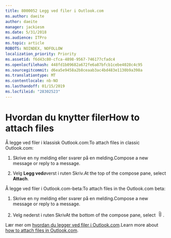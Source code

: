 ```yaml
---
title: 8000052 Legg ved filer i Outlook.com
ms.author: daeite
author: daeite
manager: jackiesm
ms.date: 5/31/2018
ms.audience: ITPro
ms.topic: article
ROBOTS: NOINDEX, NOFOLLOW
localization_priority: Priority
ms.assetid: f6d43c80-cfca-4898-9567-746177cfadc4
ms.openlocfilehash: 448fd1b09682a672fe6a87bfcb1cebe4028c4c95
ms.sourcegitcommit: d6ea5e9458a2b8ceaab3ac4bd483e1130b9a398a
ms.translationtype: MT
ms.contentlocale: nb-NO
ms.lasthandoff: 01/15/2019
ms.locfileid: "28302523"
---
```

# <a name="how-to-attach-files"></a><span data-ttu-id="3ae67-102">Hvordan du knytter filer</span><span class="sxs-lookup"><span data-stu-id="3ae67-102">How to attach files</span></span>

<span data-ttu-id="3ae67-103">Å legge ved filer i klassisk Outlook.com:</span><span class="sxs-lookup"><span data-stu-id="3ae67-103">To attach files in classic Outlook.com:</span></span>
  
1. <span data-ttu-id="3ae67-104">Skrive en ny melding eller svarer på en melding.</span><span class="sxs-lookup"><span data-stu-id="3ae67-104">Compose a new message or reply to a message.</span></span>
    
2. <span data-ttu-id="3ae67-105">Velg **Legg ved**øverst i ruten Skriv.</span><span class="sxs-lookup"><span data-stu-id="3ae67-105">At the top of the compose pane, select **Attach**.</span></span> 
    
<span data-ttu-id="3ae67-106">Å legge ved filer i Outlook.com-beta:</span><span class="sxs-lookup"><span data-stu-id="3ae67-106">To attach files in the Outlook.com beta:</span></span>
  
1. <span data-ttu-id="3ae67-107">Skrive en ny melding eller svarer på en melding.</span><span class="sxs-lookup"><span data-stu-id="3ae67-107">Compose a new message or reply to a message.</span></span>
    
2. <span data-ttu-id="3ae67-108">Velg nederst i ruten Skriv</span><span class="sxs-lookup"><span data-stu-id="3ae67-108">At the bottom of the compose pane, select</span></span> ![Knytte](media/da223d01-5fe6-448c-a3a3-e2b5262da4b9.png)<span data-ttu-id="3ae67-110">.</span><span class="sxs-lookup"><span data-stu-id="3ae67-110"></span></span>
    
<span data-ttu-id="3ae67-111">Lær mer om [hvordan du legger ved filer i Outlook.com](https://go.microsoft.com/fwlink/p/?linkid=2001702&amp;clcid=0x409).</span><span class="sxs-lookup"><span data-stu-id="3ae67-111">Learn more about [how to attach files in Outlook.com](https://go.microsoft.com/fwlink/p/?linkid=2001702&amp;clcid=0x409).</span></span>
  

